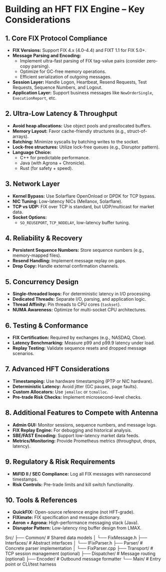 # Building an HFT FIX Engine – Key Considerations

## 1. Core FIX Protocol Compliance
- **FIX Versions:** Support FIX 4.x (4.0–4.4) and FIXT 1.1 for FIX 5.0+.
- **Message Parsing and Encoding:**
  - Implement ultra-fast parsing of FIX tag-value pairs (consider zero-copy parsing).
  - Optimize for GC-free memory operations.
  - Efficient serialization of outgoing messages.
- **Session Layer:** Handle Logon, Heartbeat, Resend Requests, Test Requests, Sequence Numbers, and Logout.
- **Application Layer:** Support business messages like `NewOrderSingle`, `ExecutionReport`, etc.

## 2. Ultra-Low Latency & Throughput
- **Avoid heap allocations:** Use object pools and preallocated buffers.
- **Memory Layout:** Favor cache-friendly structures (e.g., struct-of-arrays).
- **Batching:** Minimize syscalls by batching writes to the socket.
- **Lock-free structures:** Utilize lock-free queues (e.g., Disruptor pattern).
- **Language Choice:**  
  - C++ for predictable performance.  
  - Java (with Agrona + Chronicle).  
  - Rust (for safety + speed).

## 3. Network Layer
- **Kernel Bypass:** Use Solarflare OpenOnload or DPDK for TCP bypass.
- **NIC Tuning:** Low-latency NICs (Mellanox, Solarflare).
- **TCP vs UDP:** FIX over TCP is standard, but UDP/multicast for market data.
- **Socket Options:**  
  - `SO_REUSEPORT`, `TCP_NODELAY`, low-latency buffer tuning.

## 4. Reliability & Recovery
- **Persistent Sequence Numbers:** Store sequence numbers (e.g., memory-mapped files).
- **Resend Handling:** Implement message replay on gaps.
- **Drop Copy:** Handle external confirmation channels.

## 5. Concurrency Design
- **Single-threaded loops:** For deterministic latency in I/O processing.
- **Dedicated Threads:** Separate I/O, parsing, and application logic.
- **Thread Affinity:** Pin threads to CPU cores (`taskset`).
- **NUMA Awareness:** Optimize for multi-socket CPU architectures.

## 6. Testing & Conformance
- **FIX Certification:** Required by exchanges (e.g., NASDAQ, Cboe).
- **Latency Benchmarking:** Measure p99 and p99.9 latency under load.
- **Replay Testing:** Validate sequence resets and dropped message scenarios.

## 7. Advanced HFT Considerations
- **Timestamping:** Use hardware timestamping (PTP or NIC hardware).
- **Deterministic Latency:** Avoid jitter (GC pauses, page faults).
- **Custom Allocators:** Use `jemalloc` or `tcmalloc`.
- **Pre-trade Risk Checks:** Implement microsecond-level checks.

## 8. Additional Features to Compete with Antenna
- **Admin GUI:** Monitor sessions, sequence numbers, and message logs.
- **FIX Replay Engine:** For debugging and historical analysis.
- **SBE/FAST Encoding:** Support low-latency market data feeds.
- **Metrics/Monitoring:** Provide Prometheus metrics (throughput, drops, latency).

## 9. Regulatory & Risk Requirements
- **MiFID II / SEC Compliance:** Log all FIX messages with nanosecond timestamps.
- **Risk Controls:** Pre-trade limits and kill switch functionality.

## 10. Tools & References
- **QuickFIX:** Open-source reference engine (not HFT-grade).
- **FIXimate:** FIX specification and message dictionary.
- **Aeron + Agrona:** High-performance messaging stack (Java).
- **Disruptor Pattern:** Low-latency ring buffer design from LMAX.


Src/
├── Common/             # Shared data models
│   └── FixMessage.h
├── Interfaces/         # Abstract interfaces
│   └── IFixParser.h
├── Parser/             # Concrete parser implementation
│   └── FixParser.cpp
├── Transport/          # TCP session management (optional)
├── Dispatcher/         # Message routing (optional)
├── Encoder/            # Outbound message formatter
└── Main/               # Entry point or CLI/test harness
